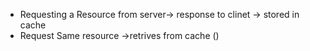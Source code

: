 
- Requesting a Resource from server-> response to clinet -> stored in cache 
- Request Same resource ->retrives from cache ()
